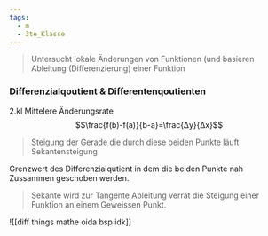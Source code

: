 ```yaml
---
tags:
  - m
  - 3te_Klasse
---
```

> Untersucht lokale Änderungen von Funktionen (und basieren Ableitung (Differenzierung) einer Funktion

### Differenzialqoutient & Differentenqoutienten
2.kl Mittelere Änderungsrate
$$\frac{f(b)-f(a)}{b-a}=\frac{Δy}{Δx}$$
> Steigung der Gerade die durch diese beiden Punkte läuft
> Sekantensteigung

Grenzwert des Differenzialqutient in dem die beiden Punkte nah Zussammen geschoben werden.
> Sekante wird zur Tangente
> Ableitung verrät die Steigung einer Funktion an einem Geweissen Punkt.

![[diff things mathe oida bsp idk]]